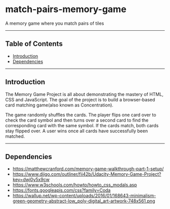 # match-pairs-memory-game
A memory game where you match pairs of tiles

<hr>

## Table of Contents

* [Introduction](#introduction)
* [Dependencies](#dependencies)
<hr>

## Introduction
The Memory Game Project is all about demonstrating the mastery of HTML, CSS and JavaScript. The goal of the project is to build a browser-based card matching game(also known as Concentration).

The game randomly shuffles the cards. The player flips one card over to check the card symbol and then turns over a second card to find the corresponding card with the same symbol. If the cards match, both cards stay flipped over. A user wins once all cards have successfully been matched.
<br>
<hr>

## Dependencies

* https://matthewcranford.com/memory-game-walkthrough-part-1-setup/
* https://www.diigo.com/outliner/fii42b/Udacity-Memory-Game-Project?key=dwj0y5x9cw
* https://www.w3schools.com/howto/howto_css_modals.asp
* https://fonts.googleapis.com/css?family=Coda
* https://wallup.net/wp-content/uploads/2016/01/168643-minimalism-green-geometry-abstract-low_poly-digital_art-artwork-748x561.png
